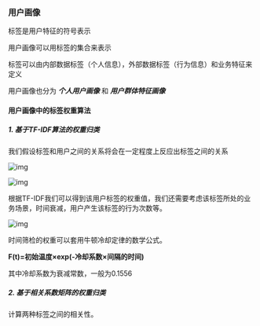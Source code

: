 ### 用户画像



标签是用户特征的符号表示

用户画像可以用标签的集合来表示

标签可以由内部数据标签（个人信息），外部数据标签（行为信息）和业务特征来定义



用户画像也分为 ***个人用户画像*** 和 ***用户群体特征画像***





#### 用户画像中的标签权重算法

##### 1. 基于TF-IDF算法的权重归类

我们假设标签和用户之间的关系将会在一定程度上反应出标签之间的关系

![img](https://pic3.zhimg.com/80/v2-fde743b2af75a61d8f0b75e73459408e_hd.jpg)

![img](https://pic1.zhimg.com/80/v2-6dbd3e4694c10dd1354f9e0387b707fc_hd.jpg)

根据TF-IDF我们可以得到该用户标签的权重值，我们还需要考虑该标签所处的业务场景，时间衰减，用户产生该标签的行为次数等。

![img](https://pic1.zhimg.com/80/v2-8ca88565dd5bcf91be5fd1d504432364_hd.jpg)

时间筛检的权重可以套用牛顿冷却定律的数学公式。

**F(t)=初始温度×exp(-冷却系数×间隔的时间)**

其中冷却系数为衰减常数，一般为0.1556



##### 2. 基于相关系数矩阵的权重归类

计算两种标签之间的相关性。